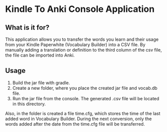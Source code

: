 Kindle To Anki Console Application
==================================

## What is it for?
This application allows you to transfer the words you learn and their usage from your Kindle Paperwhite (Vocabulary Builder) into a CSV file. By manually adding a translation or definition to the third column of the csv file, the file can be imported into Anki.

## Usage
1. Build the jar file with gradle.
2. Create a new folder, where you place the created jar file and vocab.db file.
3. Run the jar file from the console. The generated .csv file will be located in this directory. 

Also, in the folder is created a file time.cfg, which stores the time of the last added word in Vocabulary Builder. During the next conversion, only the words added after the date from the time.cfg file will be transferred.